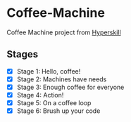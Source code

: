 # Coffee-Machine

Coffee Machine project from [Hyperskill](https://hyperskill.org/projects/33?track=1)

## Stages

- [X] Stage 1: Hello, coffee!
- [X] Stage 2: Machines have needs
- [X] Stage 3: Enough coffee for everyone
- [X] Stage 4: Action!
- [X] Stage 5: On a coffee loop
- [X] Stage 6: Brush up your code
